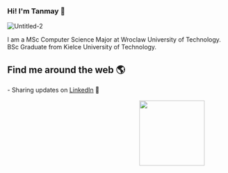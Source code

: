 
### Hi! I'm Tanmay 👋
![Untitled-2](https://user-images.githubusercontent.com/68065642/195982716-ab9f7bda-0da6-4f1d-872a-e4dd88dcd14d.png)

I am a MSc Computer Science Major at Wroclaw University of Technology. BSc Graduate from Kielce University of Technology.


## Find me around the web 🌎 <img align="right" width="150" height="150" style="padding: 50px;" src="https://user-images.githubusercontent.com/68065642/195982887-e31124c4-23b4-4f8c-87f9-010838f47527.gif?raw=true"></a>

<p>- Sharing updates on <a href="https://www.linkedin.com/in/tanmay-nandanikar/">LinkedIn</a> 💼</p>

<!--

<p>- On my <a href="https://www.tanmay.eu">website</a>📹 ✍🏾</p>

**sprices-exist/sprices-exist** is a ✨ _special_ ✨ repository because its `README.md` (this file) appears on your GitHub profile.

Here are some ideas to get you started:

- 🔭 I’m currently working on ...
- 🌱 I’m currently learning ...
- 👯 I’m looking to collaborate on ...
- 🤔 I’m looking for help with ...
- 💬 Ask me about ...
- 📫 How to reach me: ...
- 😄 Pronouns: ...
- ⚡ Fun fact: ...
-->
